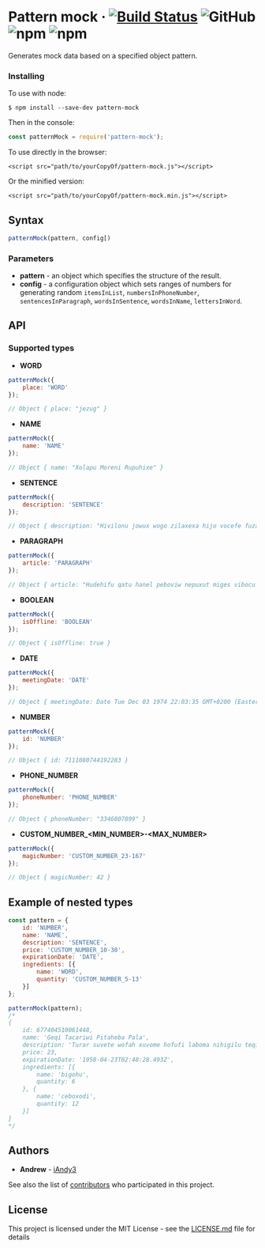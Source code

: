 # Pattern mock · [![Build Status](https://travis-ci.org/iAndy3/pattern-mock.svg?branch=master)](https://travis-ci.org/iAndy3/pattern-mock) ![GitHub](https://img.shields.io/github/license/iAndy3/pattern-mock?label=License) ![npm](https://img.shields.io/npm/v/pattern-mock?label=Stable%20version) ![npm](https://img.shields.io/npm/dt/pattern-mock?label=Downloads) 
Generates mock data based on a specified object pattern.

### Installing
To use with node:
```
$ npm install --save-dev pattern-mock
```

Then in the console:
```javascript
const patternMock = require('pattern-mock');
```

To use directly in the browser:
```
<script src="path/to/yourCopyOf/pattern-mock.js"></script>
```

Or the minified version:
```
<script src="path/to/yourCopyOf/pattern-mock.min.js"></script>
```
## Syntax
```javascript
patternMock(pattern, config[)
```

### Parameters
* **pattern** - an object which specifies the structure of the result.
* **config** - a configuration object which sets ranges of numbers for generating random `itemsInList`, `numbersInPhoneNumber`, `sentencesInParagraph`, `wordsInSentence`, `wordsInName`, `lettersInWord`.
 
## API

### Supported types
* **WORD**
```javascript
patternMock({
	place: 'WORD'
}); 

// Object { place: "jezug" }
```
* **NAME**
```javascript
patternMock({
	name: 'NAME'
}); 

// Object { name: "Xolapu Moreni Rupuhixe" }
```
* **SENTENCE**
```javascript
patternMock({
	description: 'SENTENCE'
}); 

// Object { description: "Hivilonu jowux wogo zilaxexa hijo vocefe fuzar." }
```
* **PARAGRAPH**
```javascript
patternMock({
	article: 'PARAGRAPH'
});

// Object { article: "Hudehifu qatu hanel peboviw nepuxut miges vibocu zatipe retuq. Bihu safa juzu tufuho bojap rimapo hovuqasi faha vezu. Dicewama yivusuhu valuy qunowaci jixun. Xoyuvo befo rorer tudo qabac butap pezu tebawup cedow. Puvasar tote xeqer cuxeduzo wico zequrefi lirabad periniw. Jamopofe cucojuh menu cawete denipivu." }
```
* **BOOLEAN**
```javascript
patternMock({
	isOffline: 'BOOLEAN'
}); 

// Object { isOffline: true }
```
* **DATE**
```javascript
patternMock({
	meetingDate: 'DATE'
}); 

// Object { meetingDate: Date Tue Dec 03 1974 22:03:35 GMT+0200 (Eastern European Standard Time) }
```
* **NUMBER**
```javascript
patternMock({
	id: 'NUMBER'
}); 

// Object { id: 7111080744192283 }
```
* **PHONE_NUMBER**
```javascript
patternMock({
	phoneNumber: 'PHONE_NUMBER'
}); 

// Object { phoneNumber: "3346807899" }
```
* **CUSTOM_NUMBER_<MIN_NUMBER>-<MAX_NUMBER>**
```javascript
patternMock({
	magicNumber: 'CUSTOM_NUMBER_23-167'
}); 

// Object { magicNumber: 42 }
```

## Example of nested types

```javascript
const pattern = {
	id: 'NUMBER',
	name: 'NAME',
	description: 'SENTENCE',
	price: 'CUSTOM_NUMBER_10-30',
	expirationDate: 'DATE',
	ingredients: [{
		name: 'WORD',
		quantity: 'CUSTOM_NUMBER_5-13'
	}]
};

patternMock(pattern);
/*
{
	id: 677404510061448,
	name: 'Geqi Tacariwi Pitaheba Pala',
	description: 'Turar suvete wofah xuvome hofufi laboma nihigilu teqiz.',
	price: 23,
	expirationDate: '1958-04-23T02:48:28.493Z',
	ingredients: [{
		name: 'bigohu',
		quantity: 6
	}, {
		name: 'ceboxodi',
		quantity: 12
	}]
}
*/
```

## Authors
* **Andrew** - [iAndy3](https://github.com/iAndy3)

See also the list of [contributors](https://github.com/iAndy3/pattern-mock/graphs/contributors) who participated in this project.

## License
This project is licensed under the MIT License - see the [LICENSE.md](LICENSE.md) file for details